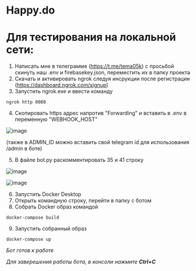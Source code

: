 # Happy.do

# Для тестирования на локальной сети:
1. Написать мне в телеграмме (https://t.me/tema05k) с просьбой скинуть наш .env и firebasekey.json, переместить их в папку проекта
2. Скачать и активировать ngrok следуя инсрукции после регистрации (https://dashboard.ngrok.com/signup)
3. Запустить ngrok.exe и ввести команду
```
ngrok http 8080
```
4. Скопировать https адрес напротив "Forwarding" и вставить в .env в переменную "WEBHOOK_HOST" 

![image](https://github.com/Student-Labs-2023/Happy.do/assets/80484896/8af6e93e-fe76-466e-bbda-241272ad88a7)

(также в ADMIN_ID можно вставить свой telegram id для использования /admin в боте)

5. В файле bot.py раскомментировать 35 и 41 строку
   
![image](https://github.com/Student-Labs-2023/Happy.do/assets/80484896/18fd6195-a79c-4d20-b21b-23518e56d4b6)

![image](https://github.com/Student-Labs-2023/Happy.do/assets/80484896/9fc00dd8-a493-4175-b238-45799f15c3c5)



6. Запустить Docker Desktop
7. Открыть командную строку, перейти в папку с ботом
8. Собрать Docker образ командой
```
docker-compose build  
```
9. Запустить собранный образ
```  
docker-compose up
```
*Бот готов к работе* 

*Для заверешения работы бота, в консоли нажмите **Ctrl+C***

